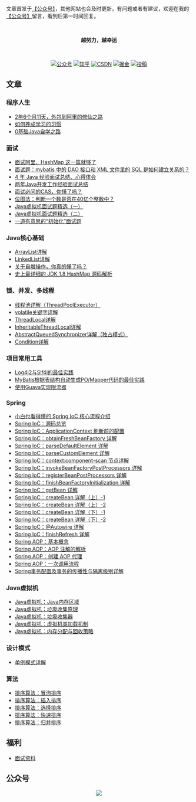 文章首发于[【公众号】](#公众号)，其他网站也会及时更新，有问题或者有建议，欢迎在我的[【公众号】](#公众号)留言，看到后第一时间回复。

<br/>

<p align="center">
  <b> 越努力，越幸运 </b>
</p>

<br/>

<p align="center">
  <a href="#公众号"><img src="https://img.shields.io/badge/公众号-程序员囧辉-green.svg" alt="公众号"></a>
  <a href="https://www.zhihu.com/people/opiece.me"><img src="https://img.shields.io/badge/zhihu-知乎-blue.svg" alt="知乎"></a>
  <a href="https://blog.csdn.net/v123411739"><img src="https://img.shields.io/badge/csdn-CSDN-red.svg" alt="CSDN"></a>
  <a href="https://juejin.im/user/5cc6df6d6fb9a031fb2cdde2"><img src="https://img.shields.io/badge/juejin-掘金-blue.svg" alt="掘金"></a>
  <a href="https://www.jianshu.com/u/4f604d2ef284"><img src="https://img.shields.io/badge/jianshu-简书-orange.svg" alt="投稿"></a>
  <!-- <a href="https://www.toutiao.com/c/user/63505596574/#mid=1593191444715523"><img src="https://img.shields.io/badge/toutiao-头条-red" alt="头条"></a> -->
</p>

## 文章
### 程序人生
- [2年6个月11天，外包到阿里的修仙之路](https://mp.weixin.qq.com/s/8KwpwOoRk--hSgN0afhcNQ)
- [如何养成学习的习惯](https://mp.weixin.qq.com/s/NcpipI61ka_5ZIkv6PLNOg)
- [0基础Java自学之路](https://mp.weixin.qq.com/s/pIqRi1btTP1oEaTbuVUzfA)

### 面试
- [面试阿里，HashMap 这一篇就够了](https://mp.weixin.qq.com/s/3hi33ueXoau1S6CVtayHPw)
- [面试题：mybatis 中的 DAO 接口和 XML 文件里的 SQL 是如何建立关系的？](https://mp.weixin.qq.com/s/hqXtwEyRNiXv7qOlg0DVyQ)
- [4 年 Java 经验面试总结、心得体会](https://mp.weixin.qq.com/s/sy3xzpL0q9sKVhp6m7fv7A)
- [两年Java开发工作经验面试总结](https://mp.weixin.qq.com/s/socmK5L8aiXKlrpBs7AJ7g)
- [面试必问的CAS，你懂了吗？](https://mp.weixin.qq.com/s/ZwIBesNycqtAaZj_OjvhxQ)
- [位图法：判断一个数是否在40亿个整数中？](https://mp.weixin.qq.com/s/C_hG9YdWmOAO44y8aYZmuA)
- [Java虚拟机面试题精选（一）](https://mp.weixin.qq.com/s/kQgsR5RxTOOgzlEGQx8OWw)
- [Java虚拟机面试题精选（二）](https://mp.weixin.qq.com/s/h4_MU2qOoOFjgCO11i55Dw)
- [一道有意思的“初始化”面试题](https://mp.weixin.qq.com/s/WPjyOoLHdOifbKTGwifR9g)

### Java核心基础
- [ArrayList详解](https://mp.weixin.qq.com/s/-zVj4f14xYISufeZEsSunw)
- [LinkedList详解](https://mp.weixin.qq.com/s/tXK9sC1JENJYHjXAzCFDLg)
- [关于自增操作，你真的懂了吗？](https://mp.weixin.qq.com/s/6zFUXoqHdfevcHYCmkQYqA)
- [史上最详细的 JDK 1.8 HashMap 源码解析](https://mp.weixin.qq.com/s/Sm7AOKxuosv5AJ6i1AopHw)

### 锁、并发、多线程
- [线程池详解（ThreadPoolExecutor）](https://mp.weixin.qq.com/s/O6PgmzET9R3HTwkc6kdvuQ)
- [volatile关键字详解](https://mp.weixin.qq.com/s/Jn6B9C2D4Owu8R5uQcgB-w)
- [ThreadLocal详解](https://mp.weixin.qq.com/s/06watPhUQu053XDf2kGJ1w)
- [InheritableThreadLocal详解](https://blog.csdn.net/v123411739/article/details/79117430)
- [AbstractQueuedSynchronizer详解（独占模式）](https://mp.weixin.qq.com/s/nmTn4w2XQBV0hdIYy3LAbQ)
- [Condition详解](https://blog.csdn.net/v123411739/article/details/79321408)

### 项目常用工具
- [Log4j2与Slf4j的最佳实践](https://mp.weixin.qq.com/s/Sfq3IfKDxnluP3Gknz5QHA)
- [MyBatis根据表结构自动生成PO/Mapper代码的最佳实践](https://mp.weixin.qq.com/s/--hEb3TOqchhhvMb6juOew)
- [使用Guava实现限流器](https://mp.weixin.qq.com/s/Wd1Zu5U9r_P1TmnhsZqLlA)

### Spring
- [小白也看得懂的 Spring IoC 核心流程介绍](https://mp.weixin.qq.com/s/E8EqRfFxQ2ubNIOIPa2ldQ)
- [Spring IoC：源码总览](https://mp.weixin.qq.com/s/JokWWsSJ3C0VFMkAIcpRmA)
- [Spring IoC：ApplicationContext 刷新前的配置](https://mp.weixin.qq.com/s/2XAVXJleDQ_Fb-l1_1sH-g)
- [Spring IoC：obtainFreshBeanFactory 详解](https://mp.weixin.qq.com/s/IzQw4XiaCzNLEbyZSGwAKQ)
- [Spring IoC：parseDefaultElement 详解](https://mp.weixin.qq.com/s/YYHm3oYBZ0f9nnVLmTeyQg)
- [Spring IoC：parseCustomElement 详解](https://mp.weixin.qq.com/s/2DB6nnMbefVCFJn0PywmEg)
- [Spring IoC：context:component-scan 节点详解](https://mp.weixin.qq.com/s/19XP85uPScsBqdpz2oPXXw)
- [Spring IoC：invokeBeanFactoryPostProcessors 详解](https://mp.weixin.qq.com/s/9WztblKhuVMOaI398KsjBA)
- [Spring IoC：registerBeanPostProcessors 详解](https://mp.weixin.qq.com/s/gJQBsfVYTZXIuiHYb7SMGA)
- [Spring IoC：finishBeanFactoryInitialization 详解](https://mp.weixin.qq.com/s/0SO5mm1ullfhUUZfOY3BRA)
- [Spring IoC：getBean 详解](https://mp.weixin.qq.com/s/mLorqcWzjYiqLXL6fMAGvw)
- [Spring IoC：createBean 详解（上）-1](https://mp.weixin.qq.com/s/gyBrHpLIEqm_cpRziAJfjg)
- [Spring IoC：createBean 详解（上）-2](https://mp.weixin.qq.com/s/HjMUeumJ5mG_hnJf6n1VQA)
- [Spring IoC：createBean 详解（下）-1](https://mp.weixin.qq.com/s/Hd26KFYE3PxRCA6OZPNVcA)
- [Spring IoC：createBean 详解（下）-2](https://mp.weixin.qq.com/s/j8kS0MNqsNz3rFRCCU00bA)
- [Spring IoC：@Autowire 详解](https://mp.weixin.qq.com/s/QuqMvKIKxel8E5OS8gia7g)
- [Spring IoC：finishRefresh 详解](https://mp.weixin.qq.com/s/0TNABRoigyHVLR8es-7ueg)
- [Spring AOP：基本概念](https://mp.weixin.qq.com/s/MzdSWC8Z5uNHTEuPcAjSug)
- [Spring AOP：AOP 注解的解析](https://mp.weixin.qq.com/s/Dm5iTOkwZgMxzK6fhmznQQ)
- [Spring AOP：创建 AOP 代理](https://mp.weixin.qq.com/s/SyFDU1y-x5GBcm4hjBCWRQ)
- [Spring AOP：一次调用流程](https://mp.weixin.qq.com/s/XqtU7Z0P5qTs7XsISdOXCA)
- [Spring事务配置及事务的传播性与隔离级别详解](https://blog.csdn.net/v123411739/article/details/50803934)

### Java虚拟机
- [Java虚拟机：Java内存区域](https://mp.weixin.qq.com/s/_7rf_ojsNtsDj3Fo4Ol8dA)
- [Java虚拟机：垃圾收集原理](https://mp.weixin.qq.com/s/iGLphTRjxtgbjCpJO9Ctiw)
- [Java虚拟机：垃圾收集器](https://mp.weixin.qq.com/s/O_wd1EWVVOZnm1oEnzYqBQ)
- [Java虚拟机：虚拟机类加载机制](https://mp.weixin.qq.com/s/LHA0XztOhYTdI_l_SetlIw)
- [Java虚拟机：内存分配与回收策略](https://mp.weixin.qq.com/s/dZyCTfYhcisctks36atA6A)

### 设计模式
- [单例模式详解](https://mp.weixin.qq.com/s/2zZkmQJ86oGqdazOob6tYQ)

### 算法
- [排序算法：冒泡排序](https://mp.weixin.qq.com/s/mVgLfyJno14v_B0TAdT-5w)
- [排序算法：插入排序](https://mp.weixin.qq.com/s/llf4emL51UU-JIqbXzACuQ)
- [排序算法：选择排序](https://mp.weixin.qq.com/s/jJsYt8J5XkyuuSDQZfFUJA)
- [排序算法：快速排序](https://mp.weixin.qq.com/s/RMZ45sGBwXfv_6cwjgiFiw)
- [排序算法：归并排序](https://mp.weixin.qq.com/s/ThEi7d9oZl0ECgLtYqDRdA)

## 福利
- [面试资料](https://github.com/joonwhee/JavaAdvanced/blob/master/doc/InterviewMaterial.md)

## <a name="公众号">公众号</a>
<p align="center">
    <a href="https://github.com/joonwhee/JavaAdvanced" target="_blank">
        <img src="https://img-blog.csdnimg.cn/20191026124029516.jpg" width=""/>
    </a>
</p>
